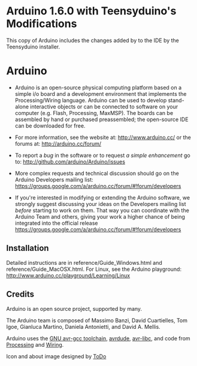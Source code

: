 Arduino 1.6.0 with Teensyduino's Modifications
==============================================

This copy of Arduino includes the changes added by to the IDE by the
Teensyduino installer.


Arduino
========

* Arduino is an open-source physical computing platform based on a simple i/o
board and a development environment that implements the Processing/Wiring
language. Arduino can be used to develop stand-alone interactive objects or
can be connected to software on your computer (e.g. Flash, Processing, MaxMSP).
The boards can be assembled by hand or purchased preassembled; the open-source
IDE can be downloaded for free.

* For more information, see the website at: http://www.arduino.cc/
or the forums at: http://arduino.cc/forum/

* To report a *bug* in the software or to request *a simple enhancement* go to:
http://github.com/arduino/Arduino/issues

* More complex requests and technical discussion should go on the Arduino Developers
mailing list:
https://groups.google.com/a/arduino.cc/forum/#!forum/developers

* If you're interested in modifying or extending the Arduino software, we strongly 
suggest discussing your ideas on the Developers mailing list *before* starting
to work on them. That way you can coordinate with the Arduino Team and others,
giving your work a higher chance of being integrated into the official release
https://groups.google.com/a/arduino.cc/forum/#!forum/developers

Installation
------------
Detailed instructions are in reference/Guide_Windows.html and
reference/Guide_MacOSX.html.  For Linux, see the Arduino playground:
http://www.arduino.cc/playground/Learning/Linux

Credits
--------
Arduino is an open source project, supported by many.

The Arduino team is composed of Massimo Banzi, David Cuartielles, Tom Igoe,
Gianluca Martino, Daniela Antonietti, and David A. Mellis.

Arduino uses the [GNU avr-gcc toolchain](http://gcc.gnu.org/wiki/avr-gcc), [avrdude](http://www.nongnu.org/avrdude/), [avr-libc](http://www.nongnu.org/avr-libc/), and code from
[Processing](http://www.processing.org) and [Wiring](http://wiring.org.co).

Icon and about image designed by [ToDo](http://www.todo.to.it/)

